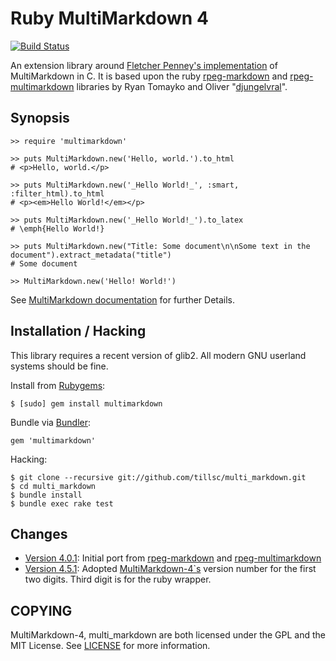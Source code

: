 Ruby MultiMarkdown 4
====================

[![Build Status](https://travis-ci.org/tillsc/multi_markdown.png?branch=master)](https://travis-ci.org/tillsc/multi_markdown)

An extension library around 
[Fletcher Penney's implementation](http://github.com/fletcher/MultiMarkdown-4/)
of MultiMarkdown in C. It is based upon the ruby 
[rpeg-markdown](https://github.com/rtomayko/rpeg-markdown/) and 
[rpeg-multimarkdown](https://github.com/djungelvral/rpeg-multimarkdown) libraries by 
Ryan Tomayko and Oliver "[djungelvral](https://github.com/djungelvral)".

Synopsis
--------

    >> require 'multimarkdown'

    >> puts MultiMarkdown.new('Hello, world.').to_html
    # <p>Hello, world.</p>

    >> puts MultiMarkdown.new('_Hello World!_', :smart, :filter_html).to_html
    # <p><em>Hello World!</em></p>

    >> puts MultiMarkdown.new('_Hello World!_').to_latex
    # \emph{Hello World!}

    >> puts MultiMarkdown.new("Title: Some document\n\nSome text in the document").extract_metadata("title")
    # Some document

    >> MultiMarkdown.new('Hello! World!')
    
See [MultiMarkdown documentation](http://fletcher.github.io/MultiMarkdown-4/) 
for further Details. 

Installation / Hacking
----------------------

This library requires a recent version of glib2. All modern GNU userland
systems should be fine.

Install from [Rubygems](http://rubygems.org/gems/multimarkdown):

    $ [sudo] gem install multimarkdown
    
Bundle via [Bundler](http://bundler.io):
  
    gem 'multimarkdown'

Hacking:

    $ git clone --recursive git://github.com/tillsc/multi_markdown.git
    $ cd multi_markdown
    $ bundle install
    $ bundle exec rake test

Changes
-------

  * [Version 4.0.1](http://github.com/tillsc/multi_markdown/tree/v4.0.1): 
    Initial port from [rpeg-markdown](https://github.com/rtomayko/rpeg-markdown/) 
    and [rpeg-multimarkdown](https://github.com/djungelvral/rpeg-multimarkdown)
  * [Version 4.5.1](http://github.com/tillsc/multi_markdown/tree/v4.0.5): Adopted
    [MultiMarkdown-4`s](http://github.com/fletcher/MultiMarkdown-4/) version
    number for the first two digits. Third digit is for the ruby wrapper.

COPYING
-------

MultiMarkdown-4, multi_markdown are both licensed under the GPL and the MIT License. 
See [LICENSE](LICENCSE) for more information.
